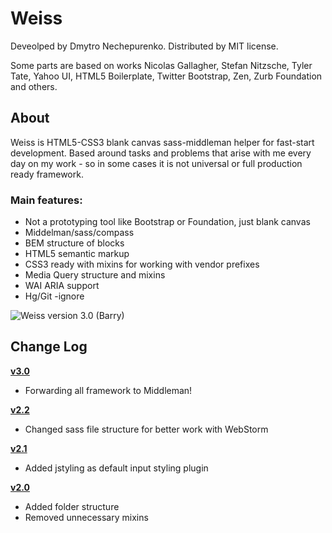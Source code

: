 # Weiss

Deveolped by Dmytro Nechepurenko. Distributed by MIT license.

Some parts are based on works Nicolas Gallagher, Stefan Nitzsche, Tyler Tate, Yahoo UI, HTML5 Boilerplate, Twitter Bootstrap, Zen, Zurb Foundation and others.

## About

Weiss is HTML5-CSS3 blank canvas sass-middleman helper for fast-start development.
Based around tasks and problems that arise with me every day on my work - so in some cases it is not universal or full production ready framework.

### Main features:

* Not a prototyping tool like Bootstrap or Foundation, just blank canvas
* Middelman/sass/compass
* BEM structure of blocks
* HTML5 semantic markup
* CSS3 ready with mixins for working with vendor prefixes
* Media Query structure and mixins
* WAI ARIA support
* Hg/Git -ignore

![Weiss version 3.0 (Barry)](https://raw.github.com/dimanech/weiss/master/source/images/example/content-example-img.png)

## Change Log

**[v3.0](https://github.com/dimanech/weiss/archive/v3.0.zip)**

* Forwarding all framework to Middleman!

**[v2.2](https://github.com/dimanech/weiss/archive/v2.2.zip)**

* Changed sass file structure for better work with WebStorm

**[v2.1](https://github.com/dimanech/weiss/archive/v2.1.zip)**

* Added jstyling as default input styling plugin

**[v2.0](https://github.com/dimanech/weiss/archive/v2.0.1.zip)**

* Added folder structure
* Removed unnecessary mixins
